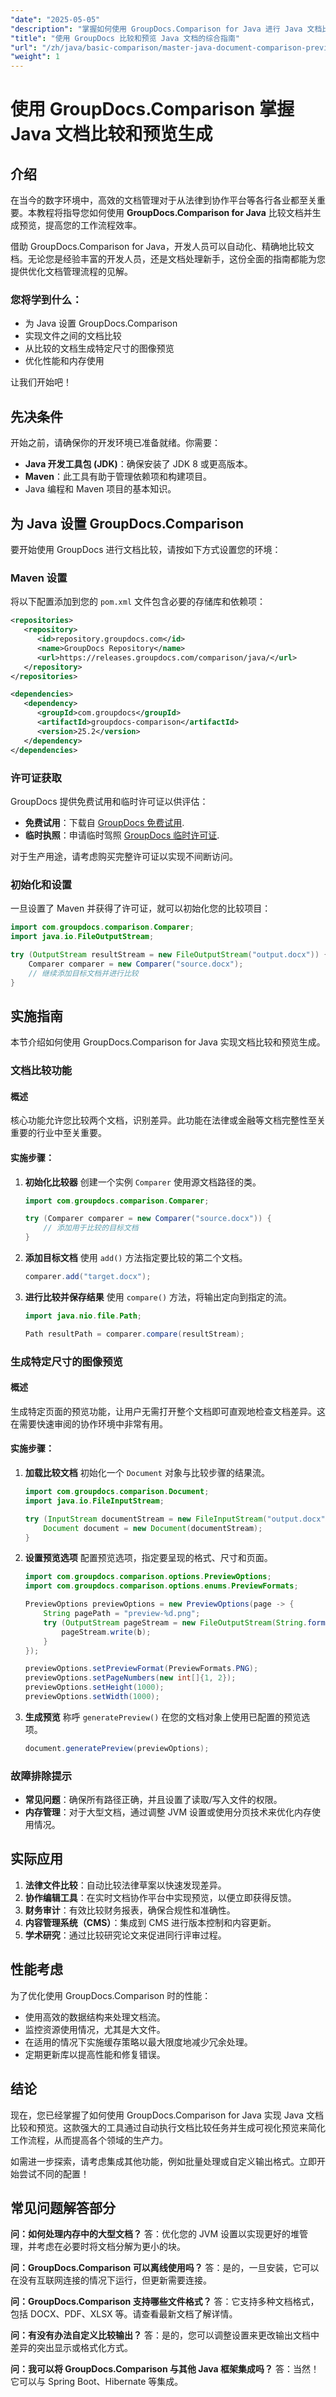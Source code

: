 ```yaml
---
"date": "2025-05-05"
"description": "掌握如何使用 GroupDocs.Comparison for Java 进行 Java 文档比较和预览生成。学习如何自动化工作流程、生成预览并优化性能。"
"title": "使用 GroupDocs 比较和预览 Java 文档的综合指南"
"url": "/zh/java/basic-comparison/master-java-document-comparison-preview-groupdocs/"
"weight": 1
---
```


# 使用 GroupDocs.Comparison 掌握 Java 文档比较和预览生成

## 介绍

在当今的数字环境中，高效的文档管理对于从法律到协作平台等各行各业都至关重要。本教程将指导您如何使用 **GroupDocs.Comparison for Java** 比较文档并生成预览，提高您的工作流程效率。

借助 GroupDocs.Comparison for Java，开发人员可以自动化、精确地比较文档。无论您是经验丰富的开发人员，还是文档处理新手，这份全面的指南都能为您提供优化文档管理流程的见解。

### 您将学到什么：
- 为 Java 设置 GroupDocs.Comparison
- 实现文件之间的文档比较
- 从比较的文档生成特定尺寸的图像预览
- 优化性能和内存使用

让我们开始吧！

## 先决条件

开始之前，请确保你的开发环境已准备就绪。你需要：
- **Java 开发工具包 (JDK)**：确保安装了 JDK 8 或更高版本。
- **Maven**：此工具有助于管理依赖项和构建项目。
- Java 编程和 Maven 项目的基本知识。

## 为 Java 设置 GroupDocs.Comparison

要开始使用 GroupDocs 进行文档比较，请按如下方式设置您的环境：

### Maven 设置

将以下配置添加到您的 `pom.xml` 文件包含必要的存储库和依赖项：

```xml
<repositories>
   <repository>
      <id>repository.groupdocs.com</id>
      <name>GroupDocs Repository</name>
      <url>https://releases.groupdocs.com/comparison/java/</url>
   </repository>
</repositories>

<dependencies>
   <dependency>
      <groupId>com.groupdocs</groupId>
      <artifactId>groupdocs-comparison</artifactId>
      <version>25.2</version>
   </dependency>
</dependencies>
```

### 许可证获取

GroupDocs 提供免费试用和临时许可证以供评估：
- **免费试用**：下载自 [GroupDocs 免费试用](https://releases。groupdocs.com/comparison/java/).
- **临时执照**：申请临时驾照 [GroupDocs 临时许可证](https://purchase。groupdocs.com/temporary-license/).

对于生产用途，请考虑购买完整许可证以实现不间断访问。

### 初始化和设置

一旦设置了 Maven 并获得了许可证，就可以初始化您的比较项目：

```java
import com.groupdocs.comparison.Comparer;
import java.io.FileOutputStream;

try (OutputStream resultStream = new FileOutputStream("output.docx")) {
    Comparer comparer = new Comparer("source.docx");
    // 继续添加目标文档并进行比较
}
```

## 实施指南

本节介绍如何使用 GroupDocs.Comparison for Java 实现文档比较和预览生成。

### 文档比较功能

#### 概述

核心功能允许您比较两个文档，识别差异。此功能在法律或金融等文档完整性至关重要的行业中至关重要。

#### 实施步骤：
1. **初始化比较器**
   创建一个实例 `Comparer` 使用源文档路径的类。

   ```java
   import com.groupdocs.comparison.Comparer;

   try (Comparer comparer = new Comparer("source.docx")) {
       // 添加用于比较的目标文档
   }
   ```

2. **添加目标文档**
   使用 `add()` 方法指定要比较的第二个文档。

   ```java
   comparer.add("target.docx");
   ```

3. **进行比较并保存结果**
   使用 `compare()` 方法，将输出定向到指定的流。

   ```java
   import java.nio.file.Path;

   Path resultPath = comparer.compare(resultStream);
   ```

### 生成特定尺寸的图像预览

#### 概述
生成特定页面的预览功能，让用户无需打开整个文档即可直观地检查文档差异。这在需要快速审阅的协作环境中非常有用。

#### 实施步骤：
1. **加载比较文档**
   初始化一个 `Document` 对象与比较步骤的结果流。

   ```java
   import com.groupdocs.comparison.Document;
   import java.io.FileInputStream;

   try (InputStream documentStream = new FileInputStream("output.docx")) {
       Document document = new Document(documentStream);
   }
   ```

2. **设置预览选项**
   配置预览选项，指定要呈现的格式、尺寸和页面。

   ```java
   import com.groupdocs.comparison.options.PreviewOptions;
   import com.groupdocs.comparison.options.enums.PreviewFormats;

   PreviewOptions previewOptions = new PreviewOptions(page -> {
       String pagePath = "preview-%d.png";
       try (OutputStream pageStream = new FileOutputStream(String.format(pagePath, pageNumber))) {
           pageStream.write(b);
       }
   });

   previewOptions.setPreviewFormat(PreviewFormats.PNG);
   previewOptions.setPageNumbers(new int[]{1, 2});
   previewOptions.setHeight(1000);
   previewOptions.setWidth(1000);
   ```

3. **生成预览**
   称呼 `generatePreview()` 在您的文档对象上使用已配置的预览选项。

   ```java
   document.generatePreview(previewOptions);
   ```

### 故障排除提示
- **常见问题**：确保所有路径正确，并且设置了读取/写入文件的权限。
- **内存管理**：对于大型文档，通过调整 JVM 设置或使用分页技术来优化内存使用情况。

## 实际应用
1. **法律文件比较**：自动比较法律草案以快速发现差异。
2. **协作编辑工具**：在实时文档协作平台中实现预览，以便立即获得反馈。
3. **财务审计**：有效比较财务报表，确保合规性和准确性。
4. **内容管理系统（CMS）**：集成到 CMS 进行版本控制和内容更新。
5. **学术研究**：通过比较研究论文来促进同行评审过程。

## 性能考虑
为了优化使用 GroupDocs.Comparison 时的性能：
- 使用高效的数据结构来处理文档流。
- 监控资源使用情况，尤其是大文件。
- 在适用的情况下实施缓存策略以最大限度地减少冗余处理。
- 定期更新库以提高性能和修复错误。

## 结论
现在，您已经掌握了如何使用 GroupDocs.Comparison for Java 实现 Java 文档比较和预览。这款强大的工具通过自动执行文档比较任务并生成可视化预览来简化工作流程，从而提高各个领域的生产力。

如需进一步探索，请考虑集成其他功能，例如批量处理或自定义输出格式。立即开始尝试不同的配置！

## 常见问题解答部分
**问：如何处理内存中的大型文档？**
答：优化您的 JVM 设置以实现更好的堆管理，并考虑在必要时将文档分解为更小的块。

**问：GroupDocs.Comparison 可以离线使用吗？**
答：是的，一旦安装，它可以在没有互联网连接的情况下运行，但更新需要连接。

**问：GroupDocs.Comparison 支持哪些文件格式？**
答：它支持多种文档格式，包括 DOCX、PDF、XLSX 等。请查看最新文档了解详情。

**问：有没有办法自定义比较输出？**
答：是的，您可以调整设置来更改输出文档中差异的突出显示或格式化方式。

**问：我可以将 GroupDocs.Comparison 与其他 Java 框架集成吗？**
答：当然！它可以与 Spring Boot、Hibernate 等集成。